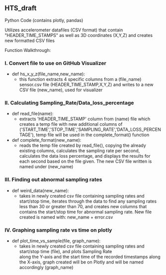 ## HTS_draft
Python Code (contains plotly, pandas)

Utilizes accelerometer datafiles (CSV format) that contain "HEADER_TIME_STAMPS" as well as 3D coordinates (X,Y,Z) and creates new formatted CSV files

Function Walkthrough:
  
  ### I. Convert file to use on GitHub Visualizer
  - def hs_x_y_z(file_name,new_name):
    - this function extracts 4 specific columns from a (file_name) sensor.csv file 
  (HEADER_TIME_STAMP,X,Y,Z) and writes to a new CSV file (new_name), used for visualizer
  
  ### II. Calculating Sampling_Rate/Data_loss_percentage 
  - def read_file(name):
    - extracts 'HEADER_TIME_STAMP' column from (name) file which creates a temp file with new additional
  columns of ('START_TIME','STOP_TIME','SAMPLING_RATE','DATA_LOSS_PERCENTAGE'), temp file will be used 
  in the complete_format() function 
  - def complete_format(new_name):
    - reads the temp file created by read_file(), copying the already existing columns, calculates the 
  sampling rate per second, calculates the data loss percentage, and displays the results for each
  second based on the file given. The new CSV file written is named under (new_name)
  
  ### III. Finding out abnormal sampling rates
  - def weird_data(new_name):
    - takes in newly created csv file containing sampling rates and start/stop time, iterates through 
  the data to find any sampling rates less than 30 or greater than 70, and creates new columns that
  contains the start/stop time for abnormal sampling rate. New file created is named with:
  new_name + error.csv
    
  ### IV. Graphing sampling rate vs time on plotly
  - def plot_time_vs_sample(file, graph_name):
    - takes in newly created csv file containing sampling rates and start/stop time (file), and plots Sampling Rate  
    along the Y-axis and the start time of the recorded timestamps along the X-axis, graph created will be on Plotly
    and will be named accordingly (graph_name)
    
    
 
  
  

